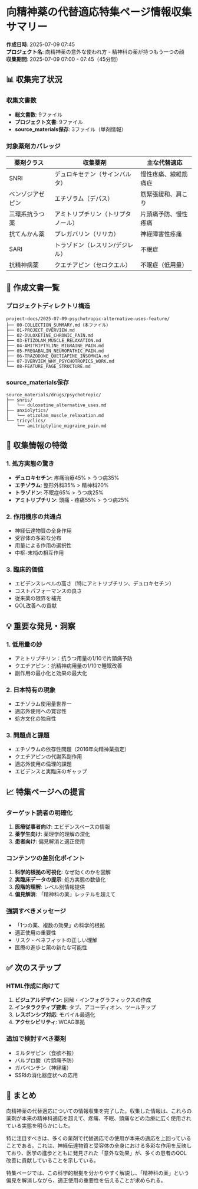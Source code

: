 # 向精神薬の代替適応特集ページ情報収集サマリー

**作成日時**: 2025-07-09 07:45  
**プロジェクト名**: 向精神薬の意外な使われ方 - 精神科の薬が持つもう一つの顔  
**収集期間**: 2025-07-09 07:00 - 07:45（45分間）

## 📊 収集完了状況

### 収集文書数
- **総文書数**: 9ファイル
- **プロジェクト文書**: 9ファイル
- **source_materials保存**: 3ファイル（単剤情報）

### 対象薬剤カバレッジ
| 薬剤クラス | 収集薬剤 | 主な代替適応 |
|------------|----------|--------------|
| SNRI | デュロキセチン（サインバルタ） | 慢性疼痛、線維筋痛症 |
| ベンゾジアゼピン | エチゾラム（デパス） | 筋緊張緩和、肩こり |
| 三環系抗うつ薬 | アミトリプチリン（トリプタノール） | 片頭痛予防、慢性疼痛 |
| 抗てんかん薬 | プレガバリン（リリカ） | 神経障害性疼痛 |
| SARI | トラゾドン（レスリン/デジレル） | 不眠症 |
| 抗精神病薬 | クエチアピン（セロクエル） | 不眠症（低用量） |

## 📁 作成文書一覧

### プロジェクトディレクトリ構造
```
project-docs/2025-07-09-psychotropic-alternative-uses-feature/
├── 00-COLLECTION_SUMMARY.md（本ファイル）
├── 01-PROJECT_OVERVIEW.md
├── 02-DULOXETINE_CHRONIC_PAIN.md
├── 03-ETIZOLAM_MUSCLE_RELAXATION.md
├── 04-AMITRIPTYLINE_MIGRAINE_PAIN.md
├── 05-PREGABALIN_NEUROPATHIC_PAIN.md
├── 06-TRAZODONE_QUETIAPINE_INSOMNIA.md
├── 07-OVERVIEW_WHY_PSYCHOTROPICS_WORK.md
└── 08-FEATURE_PAGE_STRUCTURE.md
```

### source_materials保存
```
source_materials/drugs/psychotropic/
├── snris/
│   └── duloxetine_alternative_uses.md
├── anxiolytics/
│   └── etizolam_muscle_relaxation.md
└── tricyclics/
    └── amitriptyline_migraine_pain.md
```

## 🎯 収集情報の特徴

### 1. 処方実態の驚き
- **デュロキセチン**: 疼痛治療45% > うつ病35%
- **エチゾラム**: 整形外科35% > 精神科20%
- **トラゾドン**: 不眠症65% > うつ病25%
- **アミトリプチリン**: 頭痛・疼痛55% > うつ病25%

### 2. 作用機序の共通点
- 神経伝達物質の全身作用
- 受容体の多彩な分布
- 用量による作用の選択性
- 中枢-末梢の相互作用

### 3. 臨床的価値
- エビデンスレベルの高さ（特にアミトリプチリン、デュロキセチン）
- コストパフォーマンスの良さ
- 従来薬の限界を補完
- QOL改善への貢献

## 💡 重要な発見・洞察

### 1. 低用量の妙
- アミトリプチリン：抗うつ用量の1/10で片頭痛予防
- クエチアピン：抗精神病用量の1/10で睡眠改善
- 副作用の最小化と効果の最大化

### 2. 日本特有の現象
- エチゾラム使用量世界一
- 適応外使用への寛容性
- 処方文化の独自性

### 3. 問題点と課題
- エチゾラムの依存性問題（2016年向精神薬指定）
- クエチアピンの代謝系副作用
- 適応外使用の倫理的課題
- エビデンスと実臨床のギャップ

## 📈 特集ページへの提言

### ターゲット読者の明確化
1. **医療従事者向け**: エビデンスベースの情報
2. **薬学生向け**: 薬理学的理解の深化
3. **患者向け**: 偏見解消と適正使用

### コンテンツの差別化ポイント
1. **科学的根拠の可視化**: なぜ効くのかを図解
2. **実臨床データの提示**: 処方実態の数値化
3. **段階的理解**: レベル別情報提供
4. **偏見解消**: 「精神科の薬」レッテルを超えて

### 強調すべきメッセージ
- 「1つの薬、複数の効果」の科学的根拠
- 適正使用の重要性
- リスク・ベネフィットの正しい理解
- 医療の進歩と薬の新たな可能性

## ✅ 次のステップ

### HTML作成に向けて
1. **ビジュアルデザイン**: 図解・インフォグラフィックスの作成
2. **インタラクティブ要素**: タブ、アコーディオン、ツールチップ
3. **レスポンシブ対応**: モバイル最適化
4. **アクセシビリティ**: WCAG準拠

### 追加で検討すべき薬剤
- ミルタザピン（食欲不振）
- バルプロ酸（片頭痛予防）
- ガバペンチン（神経痛）
- SSRIの消化器症状への応用

## 🏁 まとめ

向精神薬の代替適応についての情報収集を完了した。収集した情報は、これらの薬剤が本来の精神科適応を超えて、疼痛、不眠、頭痛などの治療に広く使用されている実態を明らかにした。

特に注目すべきは、多くの薬剤で代替適応での使用が本来の適応を上回っていることである。これは、神経伝達物質と受容体の全身における多彩な作用を反映しており、医学の進歩とともに発見された「意外な効果」が、多くの患者のQOL改善に貢献していることを示している。

特集ページでは、この科学的根拠を分かりやすく解説し、「精神科の薬」という偏見を解消しながら、適正使用の重要性を伝えることが求められる。